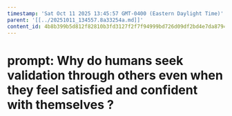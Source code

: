 ```yaml
---
timestamp: 'Sat Oct 11 2025 13:45:57 GMT-0400 (Eastern Daylight Time)'
parent: '[[../20251011_134557.8a33254a.md]]'
content_id: 4b8b399b5d812f82810b3fd3127f2f7f94999bd726d09df2bd4e7da879468bd4
---
```


# prompt: Why do humans seek validation through others even when they feel satisfied and confident with themselves ?
